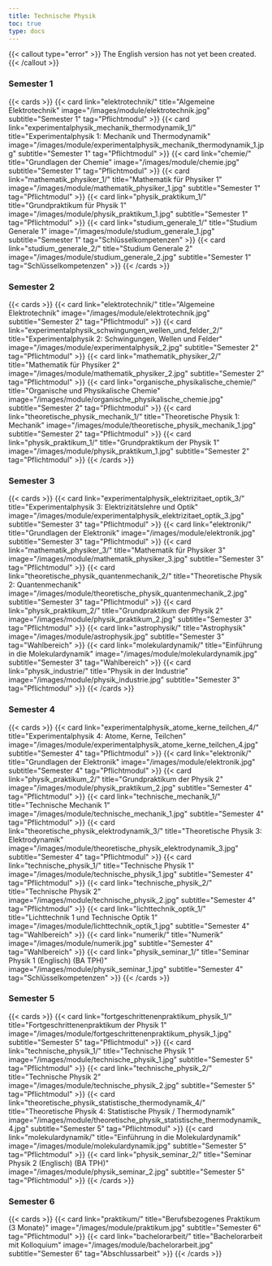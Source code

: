 ```yaml
---
title: Technische Physik
toc: true
type: docs
---
```

{{< callout type="error" >}}
  The English version has not yet been created.
{{< /callout >}}

<!--
Das ist ein Text mit einer Fußnote[^2].
[^2]: Hier ist die Erklärung zur Fußnote.
 -->

### Semester 1

{{< cards >}}
{{< card link="elektrotechnik/" title="Algemeine Elektrotechnik" image="/images/module/elektrotechnik.jpg" subtitle="Semester 1" tag="Pflichtmodul" >}}
{{< card link="experimentalphysik_mechanik_thermodynamik_1/" title="Experimentalphysik 1: Mechanik und Thermodynamik" image="/images/module/experimentalphysik_mechanik_thermodynamik_1.jpg" subtitle="Semester 1" tag="Pflichtmodul" >}}
{{< card link="chemie/" title="Grundlagen der Chemie" image="/images/module/chemie.jpg" subtitle="Semester 1" tag="Pflichtmodul" >}}
{{< card link="mathematik_physiker_1/" title="Mathematik für Physiker 1" image="/images/module/mathematik_physiker_1.jpg" subtitle="Semester 1" tag="Pflichtmodul" >}}
{{< card link="physik_praktikum_1/" title="Grundpraktikum für Physik 1" image="/images/module/physik_praktikum_1.jpg" subtitle="Semester 1" tag="Pflichtmodul" >}}
{{< card link="studium_generale_1/" title="Studium Generale 1" image="/images/module/studium_generale_1.jpg" subtitle="Semester 1" tag="Schlüsselkompetenzen" >}}
{{< card link="studium_generale_2/" title="Studium Generale 2" image="/images/module/studium_generale_2.jpg" subtitle="Semester 1" tag="Schlüsselkompetenzen" >}}
{{< /cards >}}

### Semester 2

{{< cards >}}
{{< card link="elektrotechnik/" title="Algemeine Elektrotechnik" image="/images/module/elektrotechnik.jpg" subtitle="Semester 2" tag="Pflichtmodul" >}}
{{< card link="experimentalphysik_schwingungen_wellen_und_felder_2/" title="Experimentalphysik 2: Schwingungen, Wellen und Felder" image="/images/module/experimentalphysik_2.jpg" subtitle="Semester 2" tag="Pflichtmodul" >}}
{{< card link="mathematik_physiker_2/" title="Mathematik für Physiker 2" image="/images/module/mathematik_physiker_2.jpg" subtitle="Semester 2" tag="Pflichtmodul" >}}
{{< card link="organische_physikalische_chemie/" title="Organische und Physikalische Chemie" image="/images/module/organische_physikalische_chemie.jpg" subtitle="Semester 2" tag="Pflichtmodul" >}}
{{< card link="theoretische_physik_mechanik_1/" title="Theoretische Physik 1: Mechanik" image="/images/module/theoretische_physik_mechanik_1.jpg" subtitle="Semester 2" tag="Pflichtmodul" >}}
{{< card link="physik_praktikum_1/" title="Grundpraktikum der Physik 1" image="/images/module/physik_praktikum_1.jpg" subtitle="Semester 2" tag="Pflichtmodul" >}}
{{< /cards >}}

### Semester 3

{{< cards >}}
{{< card link="experimentalphysik_elektrizitaet_optik_3/" title="Experimentalphysik 3: Elektrizitätslehre und Optik" image="/images/module/experimentalphysik_elektrizitaet_optik_3.jpg" subtitle="Semester 3" tag="Pflichtmodul" >}}
{{< card link="elektronik/" title="Grundlagen der Elektronik" image="/images/module/elektronik.jpg" subtitle="Semester 3" tag="Pflichtmodul" >}}
{{< card link="mathematik_physiker_3/" title="Mathematik für Physiker 3" image="/images/module/mathematik_physiker_3.jpg" subtitle="Semester 3" tag="Pflichtmodul" >}}
{{< card link="theoretische_physik_quantenmechanik_2/" title="Theoretische Physik 2: Quantenmechanik" image="/images/module/theoretische_physik_quantenmechanik_2.jpg" subtitle="Semester 3" tag="Pflichtmodul" >}}
{{< card link="physik_praktikum_2/" title="Grundpraktikum der Physik 2" image="/images/module/physik_praktikum_2.jpg" subtitle="Semester 3" tag="Pflichtmodul" >}}
{{< card link="astrophysik/" title="Astrophysik" image="/images/module/astrophysik.jpg" subtitle="Semester 3" tag="Wahlbereich" >}}
{{< card link="molekulardynamik/" title="Einführung in die Molekulardynamik" image="/images/module/molekulardynamik.jpg" subtitle="Semester 3" tag="Wahlbereich" >}}
{{< card link="physik_industrie/" title="Physik in der Industrie" image="/images/module/physik_industrie.jpg" subtitle="Semester 3" tag="Pflichtmodul" >}}
{{< /cards >}}

### Semester 4

{{< cards >}}
{{< card link="experimentalphysik_atome_kerne_teilchen_4/" title="Experimentalphysik 4: Atome, Kerne, Teilchen" image="/images/module/experimentalphysik_atome_kerne_teilchen_4.jpg" subtitle="Semester 4" tag="Pflichtmodul" >}}
{{< card link="elektronik/" title="Grundlagen der Elektronik" image="/images/module/elektronik.jpg" subtitle="Semester 4" tag="Pflichtmodul" >}}
{{< card link="physik_praktikum_2/" title="Grundpraktikum der Physik 2" image="/images/module/physik_praktikum_2.jpg" subtitle="Semester 4" tag="Pflichtmodul" >}}
{{< card link="technische_mechanik_1/" title="Technische Mechanik 1" image="/images/module/technische_mechanik_1.jpg" subtitle="Semester 4" tag="Pflichtmodul" >}}
{{< card link="theoretische_physik_elektrodynamik_3/" title="Theoretische Physik 3: Elektrodynamik" image="/images/module/theoretische_physik_elektrodynamik_3.jpg" subtitle="Semester 4" tag="Pflichtmodul" >}}
{{< card link="technische_physik_1/" title="Technische Physik 1" image="/images/module/technische_physik_1.jpg" subtitle="Semester 4" tag="Pflichtmodul" >}}
{{< card link="technische_physik_2/" title="Technische Physik 2" image="/images/module/technische_physik_2.jpg" subtitle="Semester 4" tag="Pflichtmodul" >}}
{{< card link="lichttechnik_optik_1/" title="Lichttechnik 1 und Technische Optik 1" image="/images/module/lichttechnik_optik_1.jpg" subtitle="Semester 4" tag="Wahlbereich" >}}
{{< card link="numerik/" title="Numerik" image="/images/module/numerik.jpg" subtitle="Semester 4" tag="Wahlbereich" >}}
{{< card link="physik_seminar_1/" title="Seminar Physik 1 (Englisch) (BA TPH)" image="/images/module/physik_seminar_1.jpg" subtitle="Semester 4" tag="Schlüsselkompetenzen" >}}
{{< /cards >}}

### Semester 5

{{< cards >}}
{{< card link="fortgeschrittenenpraktikum_physik_1/" title="Fortgeschrittenenpraktikum der Physik 1" image="/images/module/fortgeschrittenenpraktikum_physik_1.jpg" subtitle="Semester 5" tag="Pflichtmodul" >}}
{{< card link="technische_physik_1/" title="Technische Physik 1" image="/images/module/technische_physik_1.jpg" subtitle="Semester 5" tag="Pflichtmodul" >}}
{{< card link="technische_physik_2/" title="Technische Physik 2" image="/images/module/technische_physik_2.jpg" subtitle="Semester 5" tag="Pflichtmodul" >}}
{{< card link="theoretische_physik_statistische_thermodynamik_4/" title="Theoretische Physik 4: Statistische Physik / Thermodynamik" image="/images/module/theoretische_physik_statistische_thermodynamik_4.jpg" subtitle="Semester 5" tag="Pflichtmodul" >}}
{{< card link="molekulardynamik/" title="Einführung in die Molekulardynamik" image="/images/module/molekulardynamik.jpg" subtitle="Semester 5" tag="Pflichtmodul" >}}
{{< card link="physik_seminar_2/" title="Seminar Physik 2 (Englisch) (BA TPH)" image="/images/module/physik_seminar_2.jpg" subtitle="Semester 5" tag="Pflichtmodul" >}}
{{< /cards >}}

### Semester 6

{{< cards >}}
{{< card link="praktikum/" title="Berufsbezogenes Praktikum (3 Monate)" image="/images/module/praktikum.jpg" subtitle="Semester 6" tag="Pflichtmodul" >}}
{{< card link="bachelorarbeit/" title="Bachelorarbeit mit Kolloquium" image="/images/module/bachelorarbeit.jpg" subtitle="Semester 6" tag="Abschlussarbeit" >}}
{{< /cards >}}
